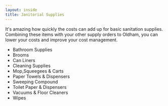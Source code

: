 ```yaml
---
layout: inside
title: Janitorial Supplies
---
```

It's amazing how quickly the costs can add up for basic sanitation supplies. Combining these items with your other supply orders to Oldham, you can lower your costs and improve your cost management.

<ul>
  <li>Bathroom Supplies</li>
  <li>Brooms</li>
  <li>Can Liners</li>
  <li>Cleaning Supplies</li>
  <li>Mop,Squeegees & Carts</li>
  <li>Paper Towels & Dispensers</li>
  <li>Sweeping Compound</li>
  <li>Toilet Paper & Dispensers</li>
  <li>Vacuums & Floor Cleaners</li>
  <li>Wipes</li>
</ul>
